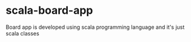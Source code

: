 # scala-board-app
Board app is developed using scala programming language and it's just scala classes 

